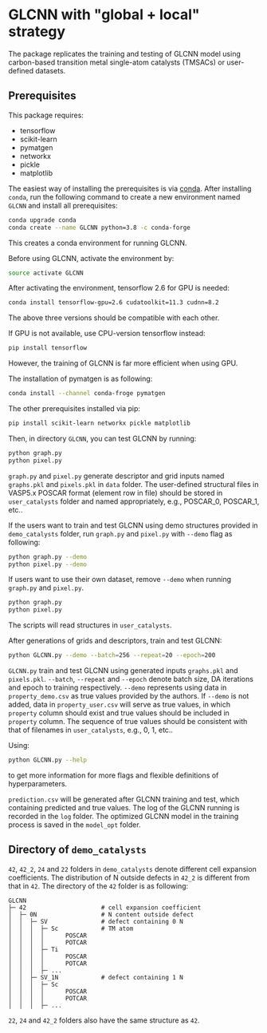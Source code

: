 # GLCNN with "global + local" strategy
 
The package replicates the training and testing of GLCNN model 
using carbon-based transition metal single-atom catalysts (TMSACs) or user-defined datasets.

##  Prerequisites

This package requires:

- tensorflow
- scikit-learn
- pymatgen
- networkx
- pickle
- matplotlib

The easiest way of installing the prerequisites is via [conda](https://www.anaconda.com). 
After installing `conda`, run the following command to create a new environment named `GLCNN` 
and install all prerequisites:

```bash
conda upgrade conda
conda create --name GLCNN python=3.8 -c conda-forge
```

This creates a conda environment for running GLCNN. 

Before using GLCNN, activate the environment by:

```bash
source activate GLCNN
```

After activating the environment, tensorflow 2.6 for GPU is needed:

```bash
conda install tensorflow-gpu=2.6 cudatoolkit=11.3 cudnn=8.2
```

The above three versions should be compatible with each other.

If GPU is not available, use CPU-version tensorflow instead:

```bash
pip install tensorflow
```

However, the training of GLCNN is far more efficient when using GPU.

The installation of pymatgen is as following:

```bash
conda install --channel conda-froge pymatgen
```

The other prerequisites installed via pip:

```bash
pip install scikit-learn networkx pickle matplotlib
```

Then, in directory `GLCNN`, you can test GLCNN by running:

```bash
python graph.py
python pixel.py
```

`graph.py` and `pixel.py` generate descriptor and grid inputs named `graphs.pkl` and `pixels.pkl` in `data` folder.
The user-defined structural files in VASP5.x POSCAR format (element row in file) should be 
stored in `user_catalysts` folder and named appropriately, e.g., POSCAR_0, POSCAR_1, etc..

If the users want to train and test GLCNN using demo structures provided in `demo_catalysts` folder,
run `graph.py` and `pixel.py` with `--demo` flag as following:

```bash
python graph.py --demo
python pixel.py --demo
```

If users want to use their own dataset, remove `--demo` when running `graph.py` and `pixel.py`.

```bash
python graph.py
python pixel.py
```

The scripts will read structures in `user_catalysts`.

After generations of grids and descriptors, train and test GLCNN:

```bash
python GLCNN.py --demo --batch=256 --repeat=20 --epoch=200
```
`GLCNN.py` train and test GLCNN using generated inputs `graphs.pkl` and `pixels.pkl`. 
`--batch`, `--repeat` and `--epoch` denote batch size, DA iterations and epoch to training respectively.
`--demo` represents using data in `property_demo.csv` as true values provided by the authors.
If `--demo` is not added, data in `property_user.csv` will serve as true values, 
in which `property` column should exist and true values should be included in `property` column.
The sequence of true values should be consistent with that of filenames in `user_catalysts`, e.g., 0, 1, etc..

Using:
```bash
python GLCNN.py --help
```
to get more information for more flags and flexible definitions of hyperparameters.

`prediction.csv` will be generated after GLCNN training and test, which containing predicted and true values.
The log of the GLCNN running is recorded in the `log` folder. 
The optimized GLCNN model in the training process is saved in the `model_opt` folder. 

## Directory of `demo_catalysts`
`42`, `42_2`, `24` and `22` folders in `demo_catalysts` denote different cell expansion coefficients. 
The distribution of N outside defects in `42_2` is different from that in `42`. 
The directory of the `42` folder is as following:

```
GLCNN
├─ 42                     # cell expansion coefficient
│  ├─ 0N                  # N content outside defect
│  │  ├─ SV               # defect containing 0 N
│  │  │  ├─ Sc            # TM atom
│  │  │  │      POSCAR
│  │  │  │      POTCAR
│  │  │  ├─ Ti
│  │  │  │      POSCAR
│  │  │  │      POTCAR
│  │  │  ├─ ...
│  │  ├─ SV_1N            # defect containing 1 N
│  │  │  ├─ Sc
│  │  │  │      POSCAR
│  │  │  │      POTCAR
│  │  │  ├─ ...
```

`22`, `24` and `42_2` folders also have the same structure as `42`.

